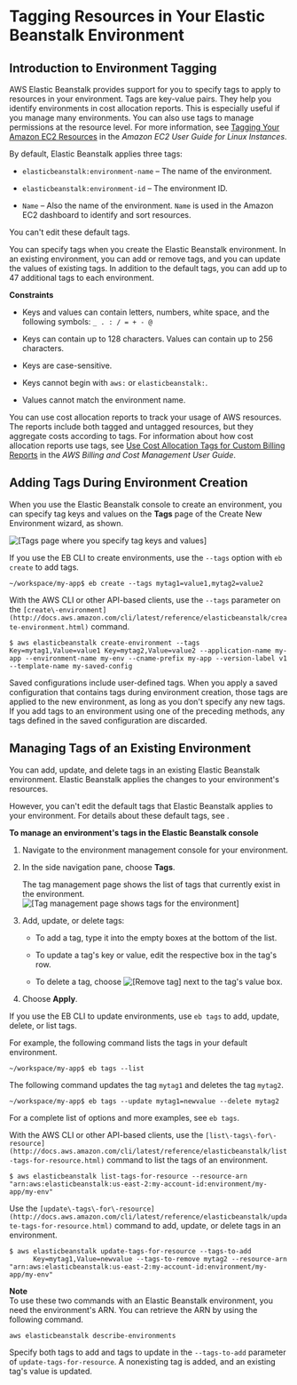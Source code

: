 # Tagging Resources in Your Elastic Beanstalk Environment<a name="using-features.tagging"></a>

## Introduction to Environment Tagging<a name="using-features.tagging.intro"></a>

AWS Elastic Beanstalk provides support for you to specify tags to apply to resources in your environment\. Tags are key\-value pairs\. They help you identify environments in cost allocation reports\. This is especially useful if you manage many environments\. You can also use tags to manage permissions at the resource level\. For more information, see [Tagging Your Amazon EC2 Resources](http://docs.aws.amazon.com/AWSEC2/latest/UserGuide/Using_Tags.html) in the *Amazon EC2 User Guide for Linux Instances*\.

By default, Elastic Beanstalk applies three tags:

+ `elasticbeanstalk:environment-name` – The name of the environment\. 

+ `elasticbeanstalk:environment-id` – The environment ID\.

+ `Name` – Also the name of the environment\. `Name` is used in the Amazon EC2 dashboard to identify and sort resources\.

You can't edit these default tags\.

You can specify tags when you create the Elastic Beanstalk environment\. In an existing environment, you can add or remove tags, and you can update the values of existing tags\. In addition to the default tags, you can add up to 47 additional tags to each environment\.

**Constraints**

+ Keys and values can contain letters, numbers, white space, and the following symbols: `_ . : / = + - @`

+ Keys can contain up to 128 characters\. Values can contain up to 256 characters\.

+ Keys are case\-sensitive\.

+ Keys cannot begin with `aws:` or `elasticbeanstalk:`\.

+ Values cannot match the environment name\.

You can use cost allocation reports to track your usage of AWS resources\. The reports include both tagged and untagged resources, but they aggregate costs according to tags\. For information about how cost allocation reports use tags, see [Use Cost Allocation Tags for Custom Billing Reports](http://docs.aws.amazon.com/awsaccountbilling/latest/aboutv2/allocation.html) in the *AWS Billing and Cost Management User Guide*\.

## Adding Tags During Environment Creation<a name="using-features.tagging.create"></a>

When you use the Elastic Beanstalk console to create an environment, you can specify tag keys and values on the **Tags** page of the Create New Environment wizard, as shown\.

![\[Tags page where you specify tag keys and values\]](http://docs.aws.amazon.com/elasticbeanstalk/latest/dg/images/environment-create-tags.png)

If you use the EB CLI to create environments, use the `--tags` option with `eb create` to add tags\.

```
~/workspace/my-app$ eb create --tags mytag1=value1,mytag2=value2
```

With the AWS CLI or other API\-based clients, use the `--tags` parameter on the `[create\-environment](http://docs.aws.amazon.com/cli/latest/reference/elasticbeanstalk/create-environment.html)` command\.

```
$ aws elasticbeanstalk create-environment --tags Key=mytag1,Value=value1 Key=mytag2,Value=value2 --application-name my-app --environment-name my-env --cname-prefix my-app --version-label v1 --template-name my-saved-config
```

Saved configurations include user\-defined tags\. When you apply a saved configuration that contains tags during environment creation, those tags are applied to the new environment, as long as you don't specify any new tags\. If you add tags to an environment using one of the preceding methods, any tags defined in the saved configuration are discarded\.

## Managing Tags of an Existing Environment<a name="using-features.tagging.manage"></a>

You can add, update, and delete tags in an existing Elastic Beanstalk environment\. Elastic Beanstalk applies the changes to your environment's resources\.

However, you can't edit the default tags that Elastic Beanstalk applies to your environment\. For details about these default tags, see \.

**To manage an environment's tags in the Elastic Beanstalk console**

1. Navigate to the environment management console for your environment\.

1. In the side navigation pane, choose **Tags**\.

   The tag management page shows the list of tags that currently exist in the environment\.  
![\[Tag management page shows tags for the environment\]](http://docs.aws.amazon.com/elasticbeanstalk/latest/dg/images/environment-manage-tags.png)

1. Add, update, or delete tags:

   + To add a tag, type it into the empty boxes at the bottom of the list\.

   + To update a tag's key or value, edit the respective box in the tag's row\.

   + To delete a tag, choose ![\[Remove tag\]](http://docs.aws.amazon.com/elasticbeanstalk/latest/dg/images/x.png) next to the tag's value box\.

1. Choose **Apply**\.

If you use the EB CLI to update environments, use `eb tags` to add, update, delete, or list tags\.

For example, the following command lists the tags in your default environment\.

```
~/workspace/my-app$ eb tags --list
```

The following command updates the tag `mytag1` and deletes the tag `mytag2`\.

```
~/workspace/my-app$ eb tags --update mytag1=newvalue --delete mytag2
```

For a complete list of options and more examples, see `eb tags`\.

With the AWS CLI or other API\-based clients, use the `[list\-tags\-for\-resource](http://docs.aws.amazon.com/cli/latest/reference/elasticbeanstalk/list-tags-for-resource.html)` command to list the tags of an environment\.

```
$ aws elasticbeanstalk list-tags-for-resource --resource-arn "arn:aws:elasticbeanstalk:us-east-2:my-account-id:environment/my-app/my-env"
```

Use the `[update\-tags\-for\-resource](http://docs.aws.amazon.com/cli/latest/reference/elasticbeanstalk/update-tags-for-resource.html)` command to add, update, or delete tags in an environment\.

```
$ aws elasticbeanstalk update-tags-for-resource --tags-to-add
      Key=mytag1,Value=newvalue --tags-to-remove mytag2 --resource-arn "arn:aws:elasticbeanstalk:us-east-2:my-account-id:environment/my-app/my-env"
```

**Note**  
To use these two commands with an Elastic Beanstalk environment, you need the environment's ARN\. You can retrieve the ARN by using the following command\.  

```
aws elasticbeanstalk describe-environments
```
Specify both tags to add and tags to update in the `--tags-to-add` parameter of `update-tags-for-resource`\. A nonexisting tag is added, and an existing tag's value is updated\.
